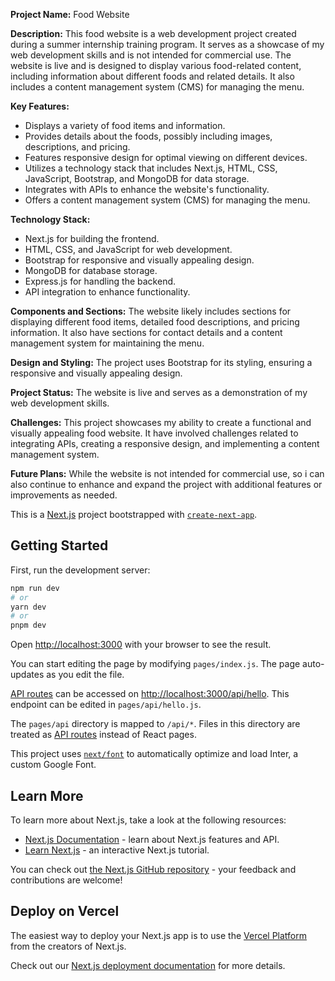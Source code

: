 

**Project Name:** Food Website

**Description:**
This food website is a web development project created during a summer internship training program. It serves as a showcase of my web development skills and is not intended for commercial use. The website is live and is designed to display various food-related content, including information about different foods and related details. It also includes a content management system (CMS) for managing the menu.

**Key Features:**
- Displays a variety of food items and information.
- Provides details about the foods, possibly including images, descriptions, and pricing.
- Features responsive design for optimal viewing on different devices.
- Utilizes a technology stack that includes Next.js, HTML, CSS, JavaScript, Bootstrap, and MongoDB for data storage.
- Integrates with APIs to enhance the website's functionality.
- Offers a content management system (CMS) for managing the menu.

**Technology Stack:**
- Next.js for building the frontend.
- HTML, CSS, and JavaScript for web development.
- Bootstrap for responsive and visually appealing design.
- MongoDB for database storage.
- Express.js for handling the backend.
- API integration to enhance functionality.

**Components and Sections:**
The website likely includes sections for displaying different food items, detailed food descriptions, and pricing information. It also have sections for contact details and a content management system for maintaining the menu.

**Design and Styling:**
The project uses Bootstrap for its styling, ensuring a responsive and visually appealing design.

**Project Status:**
The website is live and serves as a demonstration of my web development skills.

**Challenges:**
This project showcases my ability to create a functional and visually appealing food website. It have involved challenges related to integrating APIs, creating a responsive design, and implementing a content management system.

**Future Plans:**
While the website is not intended for commercial use, so i can also continue to enhance and expand the project with additional features or improvements as needed.

This is a [Next.js](https://nextjs.org/) project bootstrapped with [`create-next-app`](https://github.com/vercel/next.js/tree/canary/packages/create-next-app).

## Getting Started

First, run the development server:

```bash
npm run dev
# or
yarn dev
# or
pnpm dev
```

Open [http://localhost:3000](http://localhost:3000) with your browser to see the result.

You can start editing the page by modifying `pages/index.js`. The page auto-updates as you edit the file.

[API routes](https://nextjs.org/docs/api-routes/introduction) can be accessed on [http://localhost:3000/api/hello](http://localhost:3000/api/hello). This endpoint can be edited in `pages/api/hello.js`.

The `pages/api` directory is mapped to `/api/*`. Files in this directory are treated as [API routes](https://nextjs.org/docs/api-routes/introduction) instead of React pages.

This project uses [`next/font`](https://nextjs.org/docs/basic-features/font-optimization) to automatically optimize and load Inter, a custom Google Font.

## Learn More

To learn more about Next.js, take a look at the following resources:

- [Next.js Documentation](https://nextjs.org/docs) - learn about Next.js features and API.
- [Learn Next.js](https://nextjs.org/learn) - an interactive Next.js tutorial.

You can check out [the Next.js GitHub repository](https://github.com/vercel/next.js/) - your feedback and contributions are welcome!

## Deploy on Vercel

The easiest way to deploy your Next.js app is to use the [Vercel Platform](https://vercel.com/new?utm_medium=default-template&filter=next.js&utm_source=create-next-app&utm_campaign=create-next-app-readme) from the creators of Next.js.

Check out our [Next.js deployment documentation](https://nextjs.org/docs/deployment) for more details.
